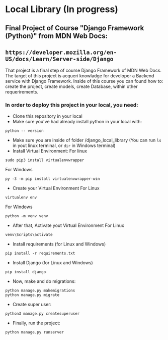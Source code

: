 # Local Library (In progress)
## Final Project of Course "Django Framework (Python)" from MDN Web Docs:
## `https://developer.mozilla.org/en-US/docs/Learn/Server-side/Django`

That project is a final step of course Django Framework of MDN Web Docs. The target of this project is acqueri knowladge for developer a Backend service with Django Framework.
Inside of this course you can found how to: create the project, create models, create Database, within other requerirements.

### In order to deploy this project in your local, you need:

* Clone this repository in your local
* Make sure you've had already install python in your local with:
```
python -- version
```
* Make sure you are inside of folder /django_local_library (You can run `ls` in yout linux terminal, or `dir` in Windows terminal)
* Install Virtual Environment:
For linux
```
sudo pip3 install virtualenvwrapper
```
For Windows
```
py -3 -m pip install virtualenvwrapper-win
```
* Create your Virtual Environment
For Linux
```
virtualenv env
```
For Windows
```
python -m venv venv
```
* After that, Activate yout Virtual Environment
For Linux
```
venv\Scripts\activate
```
* Install requirements (for Linux and Windows)
```
pip install -r requirements.txt
```
* Install Django (for Linux and Windows)
```
pip install django
```
* Now, make and do migrations:
```
python manage.py makemigrations
python manage.py migrate
```
* Create super user:
```
python3 manage.py createsuperuser
```
* Finally, run the project:
```
python manage.py runserver
```